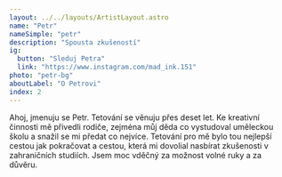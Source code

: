 ```yaml
---
layout: ../../layouts/ArtistLayout.astro
name: "Petr"
nameSimple: "petr"
description: "Spousta zkušeností"
ig:
  button: "Sleduj Petra"
  link: "https://www.instagram.com/mad_ink.151"
photo: "petr-bg"
aboutLabel: "O Petrovi"
index: 2
---
```


Ahoj, jmenuju se Petr. Tetování se věnuju přes deset let. Ke kreativní činnosti mě přivedli rodiče, zejména můj děda co vystudoval uměleckou školu a snažil se mi předat co nejvíce.
Tetování pro mě bylo tou nejlepší cestou jak pokračovat a cestou, která mi dovolial nasbírat zkušenosti v zahraničních studiích. Jsem moc vděčný za možnost volné ruky a za důvěru.